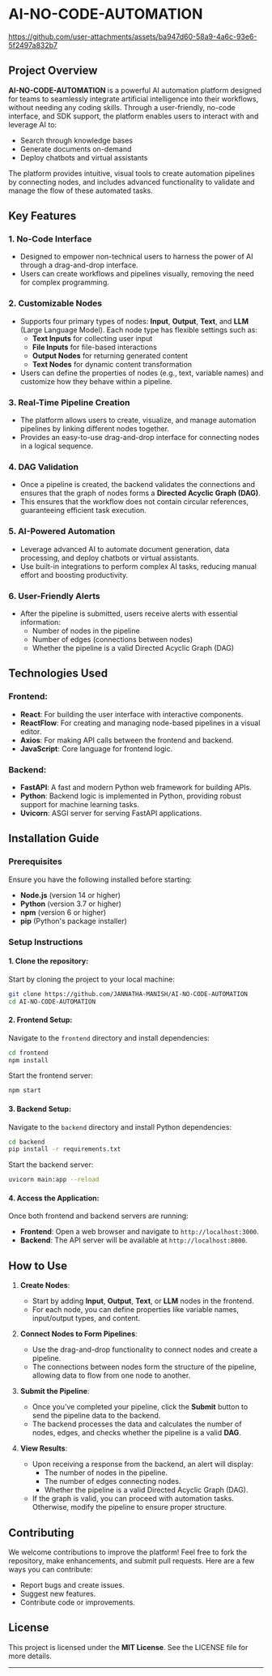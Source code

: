 
# AI-NO-CODE-AUTOMATION

https://github.com/user-attachments/assets/ba947d60-58a9-4a6c-93e6-5f2497a832b7

## Project Overview

**AI-NO-CODE-AUTOMATION** is a powerful AI automation platform designed for teams to seamlessly integrate artificial intelligence into their workflows, without needing any coding skills. Through a user-friendly, no-code interface, and SDK support, the platform enables users to interact with and leverage AI to:

- Search through knowledge bases
- Generate documents on-demand
- Deploy chatbots and virtual assistants

The platform provides intuitive, visual tools to create automation pipelines by connecting nodes, and includes advanced functionality to validate and manage the flow of these automated tasks.

## Key Features

### 1. **No-Code Interface**
   - Designed to empower non-technical users to harness the power of AI through a drag-and-drop interface.
   - Users can create workflows and pipelines visually, removing the need for complex programming.
   
### 2. **Customizable Nodes**
   - Supports four primary types of nodes: **Input**, **Output**, **Text**, and **LLM** (Large Language Model). Each node type has flexible settings such as:
     - **Text Inputs** for collecting user input
     - **File Inputs** for file-based interactions
     - **Output Nodes** for returning generated content
     - **Text Nodes** for dynamic content transformation
   - Users can define the properties of nodes (e.g., text, variable names) and customize how they behave within a pipeline.
   
### 3. **Real-Time Pipeline Creation**
   - The platform allows users to create, visualize, and manage automation pipelines by linking different nodes together.
   - Provides an easy-to-use drag-and-drop interface for connecting nodes in a logical sequence.

### 4. **DAG Validation**
   - Once a pipeline is created, the backend validates the connections and ensures that the graph of nodes forms a **Directed Acyclic Graph (DAG)**.
   - This ensures that the workflow does not contain circular references, guaranteeing efficient task execution.

### 5. **AI-Powered Automation**
   - Leverage advanced AI to automate document generation, data processing, and deploy chatbots or virtual assistants.
   - Use built-in integrations to perform complex AI tasks, reducing manual effort and boosting productivity.

### 6. **User-Friendly Alerts**
   - After the pipeline is submitted, users receive alerts with essential information:
     - Number of nodes in the pipeline
     - Number of edges (connections between nodes)
     - Whether the pipeline is a valid Directed Acyclic Graph (DAG)

## Technologies Used

### Frontend:
- **React**: For building the user interface with interactive components.
- **ReactFlow**: For creating and managing node-based pipelines in a visual editor.
- **Axios**: For making API calls between the frontend and backend.
- **JavaScript**: Core language for frontend logic.

### Backend:
- **FastAPI**: A fast and modern Python web framework for building APIs.
- **Python**: Backend logic is implemented in Python, providing robust support for machine learning tasks.
- **Uvicorn**: ASGI server for serving FastAPI applications.

## Installation Guide

### Prerequisites
Ensure you have the following installed before starting:
- **Node.js** (version 14 or higher)
- **Python** (version 3.7 or higher)
- **npm** (version 6 or higher)
- **pip** (Python's package installer)

### Setup Instructions

#### 1. **Clone the repository**:
   Start by cloning the project to your local machine:
   ```bash
   git clone https://github.com/JANNATHA-MANISH/AI-NO-CODE-AUTOMATION
   cd AI-NO-CODE-AUTOMATION
   ```

#### 2. **Frontend Setup**:
   Navigate to the `frontend` directory and install dependencies:
   ```bash
   cd frontend
   npm install
   ```
   Start the frontend server:
   ```bash
   npm start
   ```

#### 3. **Backend Setup**:
   Navigate to the `backend` directory and install Python dependencies:
   ```bash
   cd backend
   pip install -r requirements.txt
   ```
   Start the backend server:
   ```bash
   uvicorn main:app --reload
   ```

#### 4. **Access the Application**:
   Once both frontend and backend servers are running:
   - **Frontend**: Open a web browser and navigate to `http://localhost:3000`.
   - **Backend**: The API server will be available at `http://localhost:8000`.

## How to Use

1. **Create Nodes**:
   - Start by adding **Input**, **Output**, **Text**, or **LLM** nodes in the frontend.
   - For each node, you can define properties like variable names, input/output types, and content.
   
2. **Connect Nodes to Form Pipelines**:
   - Use the drag-and-drop functionality to connect nodes and create a pipeline.
   - The connections between nodes form the structure of the pipeline, allowing data to flow from one node to another.

3. **Submit the Pipeline**:
   - Once you’ve completed your pipeline, click the **Submit** button to send the pipeline data to the backend.
   - The backend processes the data and calculates the number of nodes, edges, and checks whether the pipeline is a valid **DAG**.

4. **View Results**:
   - Upon receiving a response from the backend, an alert will display:
     - The number of nodes in the pipeline.
     - The number of edges connecting nodes.
     - Whether the pipeline is a valid Directed Acyclic Graph (DAG).
   - If the graph is valid, you can proceed with automation tasks. Otherwise, modify the pipeline to ensure proper structure.

## Contributing

We welcome contributions to improve the platform! Feel free to fork the repository, make enhancements, and submit pull requests. Here are a few ways you can contribute:
- Report bugs and create issues.
- Suggest new features.
- Contribute code or improvements.

## License

This project is licensed under the **MIT License**. See the LICENSE file for more details.

---
